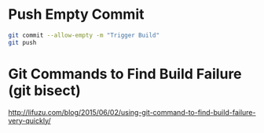 # Push Empty Commit

```bash
git commit --allow-empty -m "Trigger Build"
git push
```

# Git Commands to Find Build Failure (git bisect)

http://lifuzu.com/blog/2015/06/02/using-git-command-to-find-build-failure-very-quickly/
